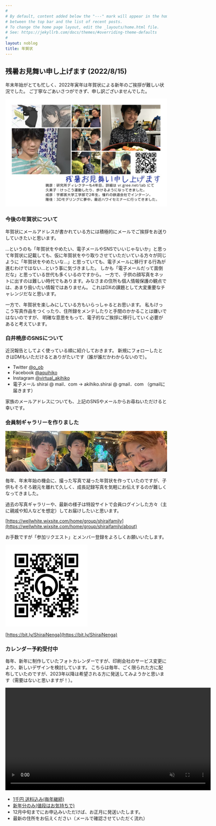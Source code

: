 ```yaml
---
#
# By default, content added below the "---" mark will appear in the home page
# between the top bar and the list of recent posts.
# To change the home page layout, edit the _layouts/home.html file.
# See: https://jekyllrb.com/docs/themes/#overriding-theme-defaults
#
layout: noblog
title: 年賀状
---
```

## 残暑お見舞い申し上げます (2022/8/15)

年末年始がとても忙しく、2022年寅年は年賀状による新年のご挨拶が難しい状況でした。
ご丁寧なごあいさつができず、申し訳ございませんでした。

![2022SummerPostcard](/assets/2022/20220814-postcard.jpg)

### 今後の年賀状について

年賀状にメールアドレスが書かれている方には積極的にメールでご挨拶をお送りしていきたいと思います。

…というのも「年賀状をやめたい、電子メールやSNSでいいじゃないか」と思って年賀状に記載しても、仮に年賀状をやり取りさせていただいている方々が同じように「年賀状をやめたいな…」と思っていても、電子メールに移行する行為が進むわけではない…という事に気づきました。
しかも「電子メールだって面倒だな」と思っている世代も多くいるのですから。
一方で、子供の顔写真をネットに出すのは難しい時代でもあります。みなさまの住所も個人情報保護の観点では、あまり扱いたい情報ではありません。
これはDXの課題として大変重要なチャレンジだなと思います。

一方で、年賀状を楽しみにしている方もいらっしゃるとお思います。
私もけっこう写真作品をつくったり、住所録をメンテしたりと手間のかかることは嫌いではないのですが、
明確な意思をもって、電子的なご挨拶に移行していく必要があると考えています。

### 白井暁彦のSNSについて

近況報告としてよく使っている順に紹介しておきます。
新規にフォローしたときはDMもいただけるとありがたいです（誰が誰だかわからないので）。

- Twitter [@o_ob](https://twitter.com/o_ob)
- Facebook [@aquihiko](https://www.facebook.com/aquihiko)
- Instagram [@virtual_akihiko](https://www.instagram.com/virtual_akihiko/)
- 電子メール shirai @ mail．com → akihiko.shirai @ gmail．com （gmailに届きます）

家族のメールアドレスについても、上記のSNSやメールからお尋ねいただけると幸いです。


### 会員制ギャラリーを作りました

![Gallery](/assets/2022/gallery2022.jpg)

毎年、年末年始の機会に、撮った写真で凝った年賀状を作っていたのですが、子供もそろそろ親元を離れて久しく、成長記録写真を気軽にお伝えするのが難しくなってきました。

過去の写真ギャラリーや、最新の様子は特設サイトで会員ログインした方々（主に親戚や知人などを想定）してお届けしたいと思います。

[https://wellwhite.wixsite.com/home/group/shiraifamily](https://wellwhite.wixsite.com/home/group/shiraifamily/about)

お手数ですが「参加リクエスト」とメンバー登録をよろしくお願いいたします。

![bit.ly/ShiraiNenga.png](/assets/2022/bit.ly_ShiraiNenga.png "QR Code bit.ly/ShiraiNenga")

[https://bit.ly/ShiraiNenga](https://bit.ly/ShiraiNenga)


### カレンダー予約受付中

毎年、新年に制作していたフォトカレンダーですが、印刷会社のサービス変更により、新しいデザインを検討しています。
こちらは毎年、ごく限られた方に配布していたのですが、2023年以降は希望される方に発送してみようかと思います（需要はないと思いますが！）。

<div text-align="center"><video controls width="640" autoplay muted>
    <source src="/assets/2022/calender2022.webm"
            type="video/webm">
    <source src="/assets/2022/calender2022.mp4"
            type="video/mp4">
    Sorry, your browser doesn't support embedded videos.
</video>
</div>

<script async src="https://js.stripe.com/v3/pricing-table.js"></script>
<stripe-pricing-table pricing-table-id="prctbl_1LWOkfJfkX39Jp3WPNvQTRdn"
publishable-key="pk_live_51LW2slJfkX39Jp3WoE7viyPaecIvOGWhRUOsKnBQrUes9dijHyzeR7buHzFv2yf1a2D13SCGuvc4TZQOmIipyPJ000U01tWQT4">
</stripe-pricing-table>


- [1千円 送料込み(毎年継続)](https://buy.stripe.com/cN203545J4E62By7ss)
- [新年分のみ(値段はお気持ちで)](https://buy.stripe.com/eVa9DF0Tx6Me3FCaEF)
- 12月中旬までにお申込みいただけば、お正月に発送いたします。
- 最新の住所をお伝えください（メールで確認させていただく流れ）
